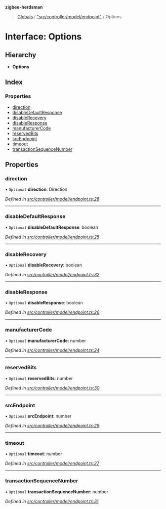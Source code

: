 **zigbee-herdsman**

> [Globals](../README.md) / ["src/controller/model/endpoint"](../modules/_src_controller_model_endpoint_.md) / Options

# Interface: Options

## Hierarchy

* **Options**

## Index

### Properties

* [direction](_src_controller_model_endpoint_.options.md#direction)
* [disableDefaultResponse](_src_controller_model_endpoint_.options.md#disabledefaultresponse)
* [disableRecovery](_src_controller_model_endpoint_.options.md#disablerecovery)
* [disableResponse](_src_controller_model_endpoint_.options.md#disableresponse)
* [manufacturerCode](_src_controller_model_endpoint_.options.md#manufacturercode)
* [reservedBits](_src_controller_model_endpoint_.options.md#reservedbits)
* [srcEndpoint](_src_controller_model_endpoint_.options.md#srcendpoint)
* [timeout](_src_controller_model_endpoint_.options.md#timeout)
* [transactionSequenceNumber](_src_controller_model_endpoint_.options.md#transactionsequencenumber)

## Properties

### direction

• `Optional` **direction**: Direction

*Defined in [src/controller/model/endpoint.ts:28](https://github.com/Koenkk/zigbee-herdsman/blob/master/src/src/controller/model/endpoint.ts#L28)*

___

### disableDefaultResponse

• `Optional` **disableDefaultResponse**: boolean

*Defined in [src/controller/model/endpoint.ts:25](https://github.com/Koenkk/zigbee-herdsman/blob/master/src/src/controller/model/endpoint.ts#L25)*

___

### disableRecovery

• `Optional` **disableRecovery**: boolean

*Defined in [src/controller/model/endpoint.ts:32](https://github.com/Koenkk/zigbee-herdsman/blob/master/src/src/controller/model/endpoint.ts#L32)*

___

### disableResponse

• `Optional` **disableResponse**: boolean

*Defined in [src/controller/model/endpoint.ts:26](https://github.com/Koenkk/zigbee-herdsman/blob/master/src/src/controller/model/endpoint.ts#L26)*

___

### manufacturerCode

• `Optional` **manufacturerCode**: number

*Defined in [src/controller/model/endpoint.ts:24](https://github.com/Koenkk/zigbee-herdsman/blob/master/src/src/controller/model/endpoint.ts#L24)*

___

### reservedBits

• `Optional` **reservedBits**: number

*Defined in [src/controller/model/endpoint.ts:30](https://github.com/Koenkk/zigbee-herdsman/blob/master/src/src/controller/model/endpoint.ts#L30)*

___

### srcEndpoint

• `Optional` **srcEndpoint**: number

*Defined in [src/controller/model/endpoint.ts:29](https://github.com/Koenkk/zigbee-herdsman/blob/master/src/src/controller/model/endpoint.ts#L29)*

___

### timeout

• `Optional` **timeout**: number

*Defined in [src/controller/model/endpoint.ts:27](https://github.com/Koenkk/zigbee-herdsman/blob/master/src/src/controller/model/endpoint.ts#L27)*

___

### transactionSequenceNumber

• `Optional` **transactionSequenceNumber**: number

*Defined in [src/controller/model/endpoint.ts:31](https://github.com/Koenkk/zigbee-herdsman/blob/master/src/src/controller/model/endpoint.ts#L31)*
